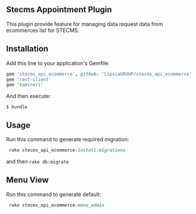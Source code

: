 ## Stecms Appointment Plugin

This plugin provide feature for managing data request data from ecommerces list for STECMS.

## Installation
Add this line to your application's Gemfile:
```ruby
gem 'stecms_api_ecommerce', github: 'LipsiaGROUP/stecms_api_ecommerce'
gem 'rest-client'
gem 'kaminari'
```

And then execute:

    $ bundle

## Usage


Run this command to generate required migration:
```ruby
 rake stecms_api_ecommerce:install:migrations
```

and then `rake db:migrate`

##  Menu View

Run this command to generate default:
```ruby
 rake stecms_api_ecommerce:menu_admin
```
